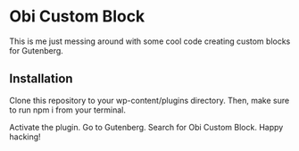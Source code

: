 # Obi Custom Block

This is me just messing around with some cool code creating custom blocks for Gutenberg.

## Installation

Clone this repository to your wp-content/plugins directory. 
Then, make sure to run npm i from your terminal.  

Activate the plugin. Go to Gutenberg. Search for Obi Custom Block. 
Happy hacking!
